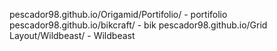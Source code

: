 pescador98.github.io/Origamid/Portifolio/ - portifolio
pescador98.github.io/bikcraft/ - bik
pescador98.github.io/Grid Layout/Wildbeast/ - Wildbeast
